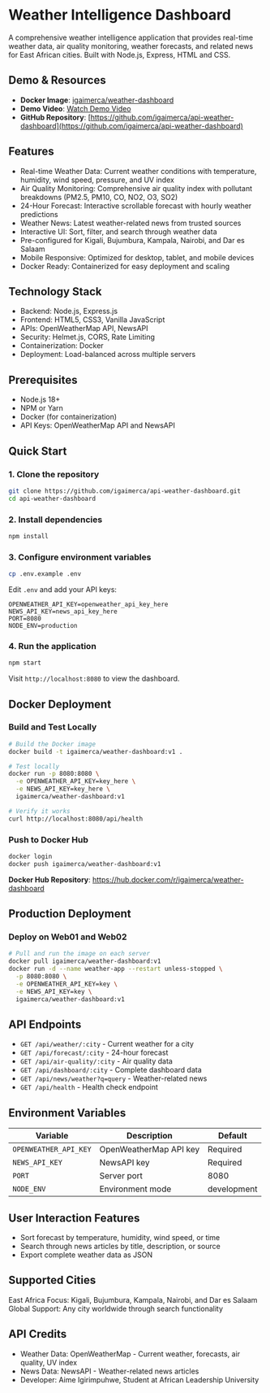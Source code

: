 # Weather Intelligence Dashboard

A comprehensive weather intelligence application that provides real-time weather data, air quality monitoring, weather forecasts, and related news for East African cities. Built with Node.js, Express, HTML and CSS.

## Demo & Resources

- **Docker Image**: [igaimerca/weather-dashboard](https://hub.docker.com/r/igaimerca/weather-dashboard)
- **Demo Video**: [Watch Demo Video](https://vimeo.com/1106268380)
- **GitHub Repository**: [https://github.com/igaimerca/api-weather-dashboard](https://github.com/igaimerca/api-weather-dashboard)

## Features

- Real-time Weather Data: Current weather conditions with temperature, humidity, wind speed, pressure, and UV index
- Air Quality Monitoring: Comprehensive air quality index with pollutant breakdowns (PM2.5, PM10, CO, NO2, O3, SO2)
- 24-Hour Forecast: Interactive scrollable forecast with hourly weather predictions
- Weather News: Latest weather-related news from trusted sources
- Interactive UI: Sort, filter, and search through weather data
- Pre-configured for Kigali, Bujumbura, Kampala, Nairobi, and Dar es Salaam
- Mobile Responsive: Optimized for desktop, tablet, and mobile devices
- Docker Ready: Containerized for easy deployment and scaling

## Technology Stack

- Backend: Node.js, Express.js
- Frontend: HTML5, CSS3, Vanilla JavaScript
- APIs: OpenWeatherMap API, NewsAPI
- Security: Helmet.js, CORS, Rate Limiting
- Containerization: Docker
- Deployment: Load-balanced across multiple servers

## Prerequisites

- Node.js 18+ 
- NPM or Yarn
- Docker (for containerization)
- API Keys: OpenWeatherMap API and NewsAPI

## Quick Start

### 1. Clone the repository
```bash
git clone https://github.com/igaimerca/api-weather-dashboard.git
cd api-weather-dashboard
```

### 2. Install dependencies
```bash
npm install
```

### 3. Configure environment variables
```bash
cp .env.example .env
```
Edit `.env` and add your API keys:
```env
OPENWEATHER_API_KEY=openweather_api_key_here
NEWS_API_KEY=news_api_key_here
PORT=8080
NODE_ENV=production
```

### 4. Run the application
```bash
npm start
```

Visit `http://localhost:8080` to view the dashboard.

## Docker Deployment

### Build and Test Locally

```bash
# Build the Docker image
docker build -t igaimerca/weather-dashboard:v1 .

# Test locally
docker run -p 8080:8080 \
  -e OPENWEATHER_API_KEY=key_here \
  -e NEWS_API_KEY=key_here \
  igaimerca/weather-dashboard:v1

# Verify it works
curl http://localhost:8080/api/health
```

### Push to Docker Hub

```bash
docker login
docker push igaimerca/weather-dashboard:v1
```

**Docker Hub Repository**: https://hub.docker.com/r/igaimerca/weather-dashboard

## Production Deployment

### Deploy on Web01 and Web02
```bash
# Pull and run the image on each server
docker pull igaimerca/weather-dashboard:v1
docker run -d --name weather-app --restart unless-stopped \
  -p 8080:8080 \
  -e OPENWEATHER_API_KEY=key \
  -e NEWS_API_KEY=key \
  igaimerca/weather-dashboard:v1
```

## API Endpoints

- `GET /api/weather/:city` - Current weather for a city
- `GET /api/forecast/:city` - 24-hour forecast
- `GET /api/air-quality/:city` - Air quality data
- `GET /api/dashboard/:city` - Complete dashboard data
- `GET /api/news/weather?q=query` - Weather-related news
- `GET /api/health` - Health check endpoint

## Environment Variables

| Variable | Description | Default |
|----------|-------------|---------|
| `OPENWEATHER_API_KEY` | OpenWeatherMap API key | Required |
| `NEWS_API_KEY` | NewsAPI key | Required |
| `PORT` | Server port | 8080 |
| `NODE_ENV` | Environment mode | development |

## User Interaction Features

- Sort forecast by temperature, humidity, wind speed, or time
- Search through news articles by title, description, or source
- Export complete weather data as JSON

## Supported Cities

East Africa Focus: Kigali, Bujumbura, Kampala, Nairobi, and Dar es Salaam
Global Support: Any city worldwide through search functionality

## API Credits

- Weather Data: OpenWeatherMap - Current weather, forecasts, air quality, UV index
- News Data: NewsAPI - Weather-related news articles
- Developer: Aime Igirimpuhwe, Student at African Leadership University
